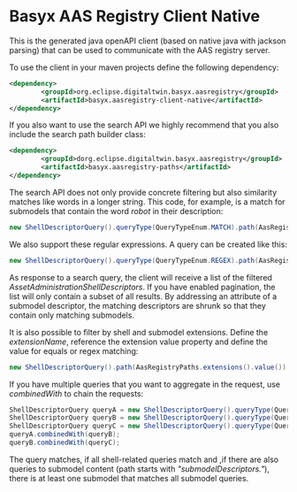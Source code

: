 # Basyx AAS Registry Client Native

This is the generated java openAPI client (based on native java with jackson parsing) that can be used to communicate with the AAS registry server.

To use the client in your maven projects define the following dependency:
```xml
<dependency>
		<groupId>org.eclipse.digitaltwin.basyx.aasregistry</groupId>
		<artifactId>basyx.aasregistry-client-native</artifactId>
</dependency>
```

If you also want to use the search API we highly recommend that you also include the search path builder class:
```xml
<dependency>
		<groupId>dorg.eclipse.digitaltwin.basyx.aasregistry</groupId>
		<artifactId>basyx.aasregistry-paths</artifactId>
</dependency>
```

The search API does not only provide concrete filtering but also similarity matches like words in a longer string. This code, for example, is a match for submodels that contain the word *robot* in their description: 

```java
new ShellDescriptorQuery().queryType(QueryTypeEnum.MATCH).path(AasRegistryPaths.submodelDescriptors().description().text()).value("robot");
```

We also support these regular expressions. A query can be created like this:

```java
new ShellDescriptorQuery().queryType(QueryTypeEnum.REGEX).path(AasRegistryPaths.submodelDescriptors().description().text()).value("r[ob]{3}t");
```

As response to a search query, the client will receive a list of the filtered *AssetAdministrationShellDescriptors*. If you have enabled pagination, the list will only contain a subset of all results. By addressing an attribute of a submodel descriptor, the matching descriptors are shrunk so that they contain only matching submodels.


It is also possible to filter by shell and submodel extensions. Define the *extensionName*, reference the extension value property and define the value for equals or regex matching:

```java
new ShellDescriptorQuery().path(AasRegistryPaths.extensions().value()).extensionName("TAG").value("private");
```

If you have multiple queries that you want to aggregate in the request, use *combinedWith* to chain the requests: 

```java
ShellDescriptorQuery queryA = new ShellDescriptorQuery().queryType(QueryTypeEnum.REGEX).path(AasRegistryPaths.idShort()).value("short-id");
ShellDescriptorQuery queryB = new ShellDescriptorQuery().queryType(QueryTypeEnum.REGEX).path(AasRegistryPaths.extensions().value()).extensionName("TAG").value("private");
ShellDescriptorQuery queryC = new ShellDescriptorQuery().queryType(QueryTypeEnum.REGEX).path(AasRegistryPaths.submodelDescriptors().isShort()).value("sm_id_short");
queryA.combinedWith(queryB);
queryB.combinedWith(queryC);
```

The query matches, if all shell-related queries match and ,if there are also queries to submodel content (path starts with *"submodelDescriptors."*), there is at least one submodel that matches all submodel queries.
